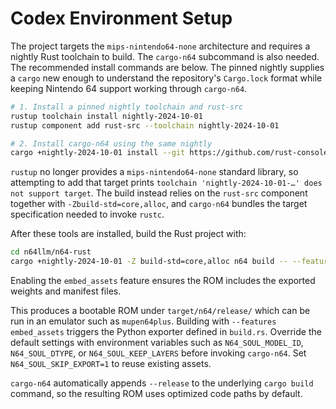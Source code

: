 # Codex Environment Setup

The project targets the `mips-nintendo64-none` architecture and requires a nightly Rust toolchain to build. The `cargo-n64` subcommand is also needed. The recommended install commands are below.
The pinned nightly supplies a `cargo` new enough to understand the repository's
`Cargo.lock` format while keeping Nintendo 64 support working through
`cargo-n64`.

```bash
# 1. Install a pinned nightly toolchain and rust-src
rustup toolchain install nightly-2024-10-01
rustup component add rust-src --toolchain nightly-2024-10-01

# 2. Install cargo-n64 using the same nightly
cargo +nightly-2024-10-01 install --git https://github.com/rust-console/cargo-n64.git --locked
```

`rustup` no longer provides a `mips-nintendo64-none` standard library, so
attempting to add that target prints `toolchain 'nightly-2024-10-01-…' does not
support target`. The build instead relies on the `rust-src` component together
with `-Zbuild-std=core,alloc`, and `cargo-n64` bundles the target specification
needed to invoke `rustc`.

After these tools are installed, build the Rust project with:

```bash
cd n64llm/n64-rust
cargo +nightly-2024-10-01 -Z build-std=core,alloc n64 build -- --features embed_assets
```

Enabling the `embed_assets` feature ensures the ROM includes the exported weights and manifest files.

This produces a bootable ROM under `target/n64/release/` which can be run in an emulator such as `mupen64plus`.
Building with `--features embed_assets` triggers the Python exporter defined in
`build.rs`. Override the default settings with environment variables such as
`N64_SOUL_MODEL_ID`, `N64_SOUL_DTYPE`, or `N64_SOUL_KEEP_LAYERS` before invoking
`cargo-n64`. Set `N64_SOUL_SKIP_EXPORT=1` to reuse existing assets.

`cargo-n64` automatically appends `--release` to the underlying `cargo build`
command, so the resulting ROM uses optimized code paths by default.

